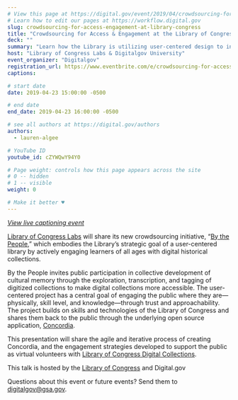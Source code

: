 ```yaml
---
# View this page at https://digital.gov/event/2019/04/crowdsourcing-for-access-engagement-at
# Learn how to edit our pages at https://workflow.digital.gov
slug: crowdsourcing-for-access-engagement-at-library-congress
title: "Crowdsourcing for Access & Engagement at the Library of Congress"
deck: ""
summary: "Learn how the Library is utilizing user-centered design to invite the public to explore, transcribe, and tag historical materials through a new open source platform."
host: "Library of Congress Labs & Digitalgov University"
event_organizer: "Digitalgov"
registration_url: https://www.eventbrite.com/e/crowdsourcing-for-access-engagement-at-the-library-of-congress-registration-59761556424
captions: 

# start date
date: 2019-04-23 15:00:00 -0500

# end date
end_date: 2019-04-23 16:00:00 -0500

# see all authors at https://digital.gov/authors
authors: 
  - lauren-algee

# YouTube ID
youtube_id: cZYWQwY94Y0

# Page weight: controls how this page appears across the site
# 0 -- hidden
# 1 -- visible
weight: 0

# Make it better ♥
---
```


_[View live captioning event](https://www.captionedtext.com/client/event.aspx?EventID=3997009&CustomerID=321)_

[Library of Congress Labs](https://labs.loc.gov/) will share its new crowdsourcing initiative, “[By the People](https://crowd.loc.gov),” which embodies the Library’s strategic goal of a user-centered library by actively engaging learners of all ages with digital historical collections.

By the People invites public participation in collective development of cultural memory through the exploration, transcription, and tagging of digitized collections to make digital collections more accessible. The user-centered project has a central goal of engaging the public where they are—physically, skill level, and knowledge—through trust and approachability. The project builds on skills and technologies of the Library of Congress and shares them back to the public through the underlying open source application, [Concordia](https://github.com/LibraryOfCongress/concordia). 

This presentation will share the agile and iterative process of creating Concordia, and the engagement strategies developed to support the public as virtual volunteers with [Library of Congress Digital Collections](https://www.loc.gov/collections/).

This talk is hosted by the [Library of Congress](https://www.loc.gov/) and Digital.gov

Questions about this event or future events? Send them to [digitalgov@gsa.gov](mailto:digitalgov@gsa.gov).


